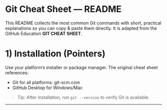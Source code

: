 # Git Cheat Sheet — README

This README collects the most common Git commands with short, practical explanations so you can copy & paste them directly. It is adapted from the GitHub Education **GIT CHEAT SHEET**.

# 1) Installation (Pointers)
Use your platform’s installer or package manager. The original cheat sheet references:
- Git for all platforms: git-scm.com
- GitHub Desktop for Windows/Mac

> Tip: After installation, run `git --version` to verify Git is available.

---



